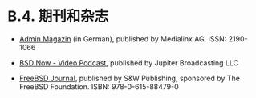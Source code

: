 # B.4. 期刊和杂志

 - [Admin Magazin](https://www.admin-magazin.de/) (in German), published by Medialinx AG. ISSN: 2190-1066

 - [BSD Now - Video Podcast](https://www.bsdnow.tv/), published by Jupiter Broadcasting LLC

 - [FreeBSD Journal](https://freebsdfoundation.org/our-work/journal/), published by S&W Publishing, sponsored by The FreeBSD Foundation. ISBN: 978-0-615-88479-0
